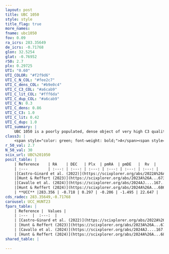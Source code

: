 ```yaml
---
layout: post
title: UBC 1050
style: style
title_flag: true
more_names: 
fname: ubc1050
fov: 0.09
ra_icrs: 283.35649
de_icrs: -0.71768
glon: 32.5254
glat: -0.76952
r50: 2.7
plx: 0.29725
UTI: "0.60"
UTI_COLOR: "#f2f9d6"
UTI_C_N_COL: "#fee2c7"
UTI_C_dens_COL: "#b9e0c4"
UTI_C_C3_COL: "#a6cab9"
UTI_C_lit_COL: "#fff6da"
UTI_C_dup_COL: "#a6cab9"
UTI_C_N: 0.3
UTI_C_dens: 0.86
UTI_C_C3: 1.0
UTI_C_lit: 0.42
UTI_C_dup: 1.0
UTI_summary: |
    UBC 1050 is a poorly populated, dense object of very high C3 quality. It was recently reported in the literature.
class3: |
    <span style="color: green; font-weight: bold;">A</span><span style="color: green; font-weight: bold;">A</span>
r_50_val: 2.7
N_50_val: 30
scix_url: UBC%201050
posit_table: |
    | Reference    | RA    | DEC   | Plx  | pmRA  | pmDE   |  Rv  |
    | :---         | :---: | :---: | :---: | :---: | :---: | :---: |
    |[Castro-Ginard et al. (2022)](https://scixplorer.org/abs/2022A%26A...661A.118C) | 283.33 | -0.71 | 0.3 | -0.22 | -1.49 | 20.29 |
    |[Hunt & Reffert (2023)](https://scixplorer.org/abs/2023A%26A...673A.114H) | 283.369 | -0.712 | 0.29 | -0.201 | -1.494 | 22.644 |
    |[Cavallo et al. (2024)](https://scixplorer.org/abs/2024AJ....167...12C) | 283.364 | -0.71 | 0.29 | -- | -- | -- |
    |[Hunt & Reffert (2024)](https://scixplorer.org/abs/2024A%26A...686A..42H) | 283.369 | -0.712 | 0.29 | -0.201 | -1.494 | 22.644 |
    | **UCC** |283.356 | -0.718 | 0.297 | -0.206 | -1.495 | 22.647 | 
cds_radec: 283.35649,-0.71768
carousel: UCC_HUNT23
fpars_table: |
    | Reference |  Values |
    | :---  |  :---:  |
    | [Castro-Ginard et al. (2022)](https://scixplorer.org/abs/2022A%26A...661A.118C) | `AV=2.35, Dist=3479, logAge=8.727` |
    | [Hunt & Reffert (2023)](https://scixplorer.org/abs/2023A%26A...673A.114H) | `AV50=2.93, diffAV50=1.173, MOD50=12.437, logAge50=8.257` |
    | [Cavallo et al. (2024)](https://scixplorer.org/abs/2024AJ....167...12C) | `AV50=3.47, dMod50=11.42, logAge50=7.61, [Fe/H]50=-0.86` |
    | [Hunt & Reffert (2024)](https://scixplorer.org/abs/2024A%26A...686A..42H) | `MassJ=448.745` |
shared_table: |
    
---
```

